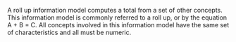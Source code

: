 A roll up information model computes a total from a set of other concepts. This information model is commonly referred to a roll up, or by the equation A + B = C. All concepts involved in this information model have the same set of characteristics and all must be numeric.
